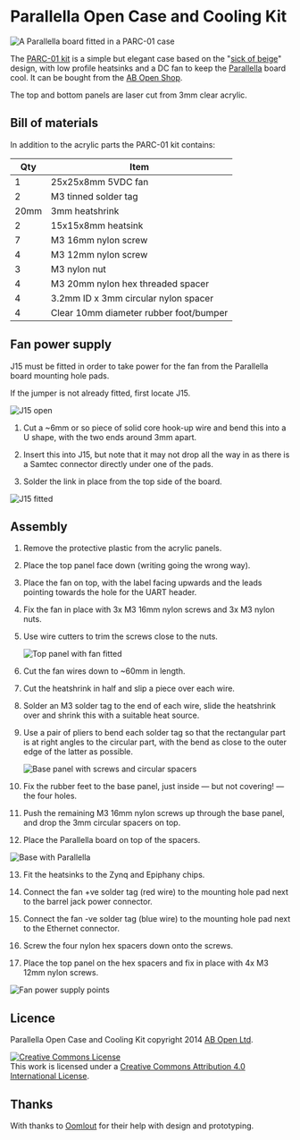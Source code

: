 # Parallella Open Case and Cooling Kit

![A Parallella board fitted in a PARC-01 case](/images/Completed.jpg)

The [PARC-01 kit](http://abopen.com/PARC-01) is a simple but elegant case based on the "[sick of beige](http://dangerousprototypes.com/docs/Sick_of_Beige_basic_case_v1)" design, with low profile heatsinks and a DC fan to keep the [Parallella](http://www.parallella.org/) board cool. It can be bought from the [AB Open Shop](http://shop.abopen.com).

The top and bottom panels are laser cut from 3mm clear acrylic. 

## Bill of materials

In addition to the acrylic parts the PARC-01 kit contains:

| Qty | Item                                |
| --- | ----------------------------------- |
|  1  | 25x25x8mm 5VDC fan                  |
|  2  | M3 tinned solder tag                |
|20mm | 3mm heatshrink                      |
|  2  | 15x15x8mm heatsink                  |
|  7  | M3 16mm nylon screw                 |
|  4  | M3 12mm nylon screw                 |
|  3  | M3 nylon nut                        |
|  4  | M3 20mm nylon hex threaded spacer   |
|  4  | 3.2mm ID x 3mm circular nylon spacer|
|  4  | Clear 10mm diameter rubber foot/bumper|

## Fan power supply

J15 must be fitted in order to take power for the fan from the Parallella board mounting hole pads.

If the jumper is not already fitted, first locate J15.

![J15 open](/images/ParallellaJ15.jpg) 

1. Cut a ~6mm or so piece of solid core hook-up wire and bend this into a U shape, with the two ends around 3mm apart. 

2. Insert this into J15, but note that it may not drop all the way in as there is a Samtec connector directly under one of the pads.

3. Solder the link in place from the top side of the board.

![J15 fitted](/images/ParallellaJ15Fitted.jpg)

## Assembly

1. Remove the protective plastic from the acrylic panels.

2. Place the top panel face down (writing going the wrong way).

3. Place the fan on top, with the label facing upwards and the leads pointing towards the hole for the UART header.

4. Fix the fan in place with 3x M3 16mm nylon screws and 3x M3 nylon nuts.

5. Use wire cutters to trim the screws close to the nuts.

   ![Top panel with fan fitted](/images/TopFan.jpg)

6. Cut the fan wires down to ~60mm in length.

7. Cut the heatshrink in half and slip a piece over each wire.

8. Solder an M3 solder tag to the end of each wire, slide the heatshrink over and shrink this with a suitable heat source.

9. Use a pair of pliers to bend each solder tag so that the rectangular part is at right angles to the circular part, with the bend as close to the outer edge of the latter as possible.

   ![Base panel with screws and circular spacers](/images/BaseScrewsSpacers.jpg)

10. Fix the rubber feet to the base panel, just inside — but not covering! — the four holes.

11. Push the remaining M3 16mm nylon screws up through the base panel, and drop the 3mm circular spacers on top.

12. Place the Parallella board on top of the spacers.

   ![Base with Parallella](/images/BaseParallella.jpg)

13. Fit the heatsinks to the Zynq and Epiphany chips.

14. Connect the fan +ve solder tag (red wire) to the mounting hole pad next to the barrel jack power connector.

15. Connect the fan -ve solder tag (blue wire) to the mounting hole pad next to the Ethernet connector.

16. Screw the four nylon hex spacers down onto the screws.

17. Place the top panel on the hex spacers and fix in place with 4x M3 12mm nylon screws. 

   ![Fan power supply points](/images/PowerPoints.jpg)

## Licence

Parallella Open Case and Cooling Kit copyright 2014 [AB Open Ltd](http://abopen.com).

<a rel="license" href="http://creativecommons.org/licenses/by/4.0/"><img alt="Creative Commons License" style="border-width:0" src="http://i.creativecommons.org/l/by/4.0/88x31.png" /></a><br />This work is licensed under a <a rel="license" href="http://creativecommons.org/licenses/by/4.0/">Creative Commons Attribution 4.0 International License</a>.

## Thanks

With thanks to [Oomlout](http://oomlout.co.uk/) for their help with design and prototyping.
